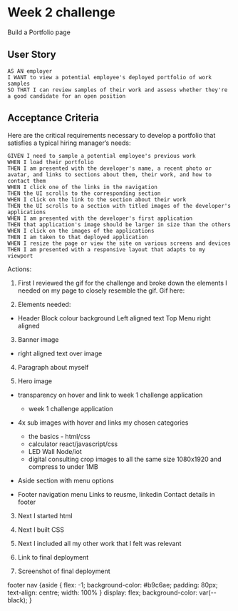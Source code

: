 # Week 2 challenge

Build a Portfolio page

## User Story

```
AS AN employer
I WANT to view a potential employee's deployed portfolio of work samples
SO THAT I can review samples of their work and assess whether they're a good candidate for an open position
```


## Acceptance Criteria

Here are the critical requirements necessary to develop a portfolio that satisfies a typical hiring manager’s needs:

```
GIVEN I need to sample a potential employee's previous work
WHEN I load their portfolio
THEN I am presented with the developer's name, a recent photo or avatar, and links to sections about them, their work, and how to contact them
WHEN I click one of the links in the navigation
THEN the UI scrolls to the corresponding section
WHEN I click on the link to the section about their work
THEN the UI scrolls to a section with titled images of the developer's applications
WHEN I am presented with the developer's first application
THEN that application's image should be larger in size than the others
WHEN I click on the images of the applications
THEN I am taken to that deployed application
WHEN I resize the page or view the site on various screens and devices
THEN I am presented with a responsive layout that adapts to my viewport
```
Actions:

1. First I reviewed the gif for the challenge and broke down the elements I needed on my page to closely resemble the gif. Gif here:

2. Elements needed:
- Header
    Block colour background
    Left aligned text
    Top Menu right aligned

3. Banner image 
- right aligned text over image

4. Paragraph about myself

5. Hero image
- transparency on hover and link to week 1 challenge application

    - week 1 challenge application
- 4x sub images with hover and links
my chosen categories
    - the basics - html/css
    - calculator react/javascript/css
    - LED Wall Node/iot
    - digital consulting
crop images to all the same size 1080x1920 and compress to under 1MB
- Aside section with menu options
- Footer navigation menu 
    Links to reusme, linkedin
    Contact details in footer

3. Next I started html

4. Next I built CSS

5. Next I included all my other work that I felt was relevant

6. Link to final deployment

7. Screenshot of final deployment

  footer nav {aside {
    flex: -1;
    background-color: #b9c6ae;
    padding: 80px;
    text-align: centre;
    width: 100%
  }
      display: flex;
      background-color: var(--black);
    }